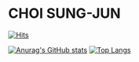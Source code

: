 # CHOI SUNG-JUN

[![Hits](https://hits.seeyoufarm.com/api/count/incr/badge.svg?url=https%3A%2F%2Fgithub.com%2FberaGithub&count_bg=%23EDCECE&title_bg=%23CD8A8A&icon=&icon_color=%238E8989&title=visit&edge_flat=false)](https://hits.seeyoufarm.com)

[![Anurag's GitHub stats](https://github-readme-stats.vercel.app/api?username=beraGithub)](https://github.com/anuraghazra/github-readme-stats) [![Top Langs](https://github-readme-stats.vercel.app/api/top-langs/?username=beraGithub&exclude_repo=https://github.com/beraGithub/TEAM_5_pay.git)](https://github.com/anuraghazra/github-readme-stats)
